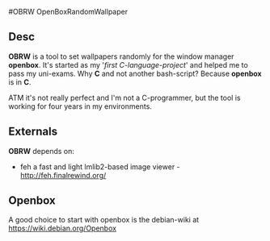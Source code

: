 #OBRW
OpenBoxRandomWallpaper

Desc
---
**OBRW** is a tool to set wallpapers randomly for the window manager **openbox**.
It's started as my '_first C-language-project_' and helped me to pass my uni-exams.
Why **C** and not another bash-script? Because **openbox** is in **C**.

ATM it's not really perfect and I'm not a C-programmer, but the tool is working for four years in my environments.

Externals
---
**OBRW** depends on:

- feh a fast and light lmlib2-based image viewer - http://feh.finalrewind.org/

Openbox
---
A good choice to start with openbox is the debian-wiki at https://wiki.debian.org/Openbox


